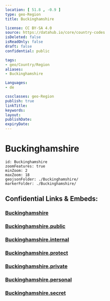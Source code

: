 ```yaml
---
location: [ 51.8 , -0.9 ] 
type: geo-Region
title: Buckinghamshire

license: CC BY-SA 4.0
source: https://datahub.io/core/country-codes
isDeleted: false
isReadOnly: false
draft: false
confidential: public

tags:
- geo/Country/Region
aliases:
- Buckinghamshire

Languages:
- de

cssclasses: geo-Region
publish: true
linkTitle: 
keywords: 
layout: 
publishDate: 
expiryDate: 
---
```


# Buckinghamshire

```leaflet
id: Buckinghamshire
zoomFeatures: true 
minZoom: 2 
maxZoom: 18
geojsonFolder: ./Buckinghamshire/
markerFolder: ./Buckinghamshire/
```


## Confidential Links & Embeds: 

### [Buckinghamshire](/_Standards/Earth/Continent/Europe/Europe~North/UK/England/Regions~England/South_East_England/Buckinghamshire.md) 

### [Buckinghamshire.public](/_public/Earth/Continent/Europe/Europe~North/UK/England/Regions~England/South_East_England/Buckinghamshire.public.md) 

### [Buckinghamshire.internal](/_internal/Earth/Continent/Europe/Europe~North/UK/England/Regions~England/South_East_England/Buckinghamshire.internal.md) 

### [Buckinghamshire.protect](/_protect/Earth/Continent/Europe/Europe~North/UK/England/Regions~England/South_East_England/Buckinghamshire.protect.md) 

### [Buckinghamshire.private](/_private/Earth/Continent/Europe/Europe~North/UK/England/Regions~England/South_East_England/Buckinghamshire.private.md) 

### [Buckinghamshire.personal](/_personal/Earth/Continent/Europe/Europe~North/UK/England/Regions~England/South_East_England/Buckinghamshire.personal.md) 

### [Buckinghamshire.secret](/_secret/Earth/Continent/Europe/Europe~North/UK/England/Regions~England/South_East_England/Buckinghamshire.secret.md)


